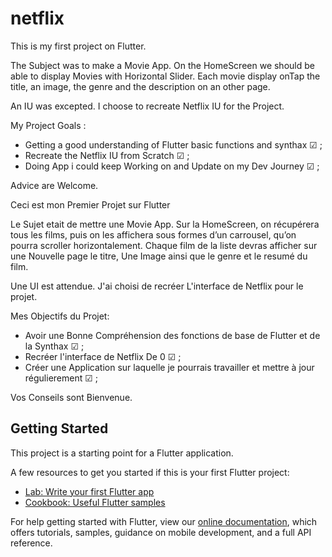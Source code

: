 # netflix

This is my first project on Flutter.

The Subject was to make a Movie App.
On the HomeScreen we should be able to display Movies with Horizontal Slider.
Each movie display onTap the title, an image, the genre and the description on an other page.

An IU was excepted. I choose to recreate Netflix IU for the Project.

My Project Goals :
- Getting a good understanding of Flutter basic functions and synthax ☑ ;
- Recreate the Netflix IU from Scratch ☑ ;
- Doing App i could keep Working on and Update on my Dev Journey ☑ ;

Advice are Welcome.

Ceci est mon Premier Projet sur Flutter

Le Sujet etait de mettre une Movie App.
Sur la HomeScreen, on récupérera tous les films, puis on les affichera sous formes d’un carrousel, qu’on pourra scroller horizontalement.
Chaque film de la liste devras afficher sur une Nouvelle page le titre, Une Image ainsi que le genre et le resumé du film.

Une UI est attendue. J'ai choisi de recréer L'interface de Netflix pour le projet.

Mes Objectifs du Projet:
- Avoir une Bonne Compréhension des fonctions de base de Flutter et de la Synthax ☑ ;
- Recréer l'interface de Netflix De 0 ☑ ;
- Créer une Application sur laquelle je pourrais travailler et mettre à jour régulierement ☑ ;

Vos Conseils sont Bienvenue.

## Getting Started

This project is a starting point for a Flutter application.

A few resources to get you started if this is your first Flutter project:

- [Lab: Write your first Flutter app](https://flutter.dev/docs/get-started/codelab)
- [Cookbook: Useful Flutter samples](https://flutter.dev/docs/cookbook)

For help getting started with Flutter, view our
[online documentation](https://flutter.dev/docs), which offers tutorials,
samples, guidance on mobile development, and a full API reference.
